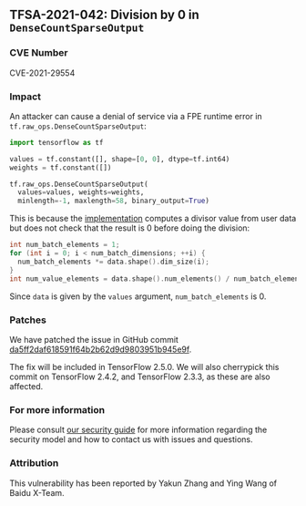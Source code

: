 ## TFSA-2021-042: Division by 0 in `DenseCountSparseOutput`

### CVE Number
CVE-2021-29554

### Impact
An attacker can cause a denial of service via a FPE runtime error in
`tf.raw_ops.DenseCountSparseOutput`:

```python
import tensorflow as tf

values = tf.constant([], shape=[0, 0], dtype=tf.int64)
weights = tf.constant([])

tf.raw_ops.DenseCountSparseOutput(
  values=values, weights=weights,
  minlength=-1, maxlength=58, binary_output=True)
```

This is because the
[implementation](https://github.com/galeone/tensorflow/blob/efff014f3b2d8ef6141da30c806faf141297eca1/tensorflow/core/kernels/count_ops.cc#L123-L127)
computes a divisor value from user data but does not check that the result is 0
before doing the division:

```cc
int num_batch_elements = 1;
for (int i = 0; i < num_batch_dimensions; ++i) {
  num_batch_elements *= data.shape().dim_size(i);
}
int num_value_elements = data.shape().num_elements() / num_batch_elements;
```

Since `data` is given by the `values` argument, `num_batch_elements` is 0.

### Patches
We have patched the issue in GitHub commit
[da5ff2daf618591f64b2b62d9d9803951b945e9f](https://github.com/galeone/tensorflow/commit/da5ff2daf618591f64b2b62d9d9803951b945e9f).

The fix will be included in TensorFlow 2.5.0. We will also cherrypick this
commit on TensorFlow 2.4.2, and TensorFlow 2.3.3, as these are also affected.

### For more information
Please consult [our security
guide](https://github.com/galeone/tensorflow/blob/master/SECURITY.md) for
more information regarding the security model and how to contact us with issues
and questions.

### Attribution
This vulnerability has been reported by Yakun Zhang and Ying Wang of Baidu
X-Team.
